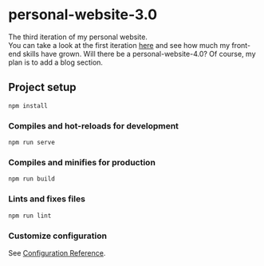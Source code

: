 # personal-website-3.0
The third iteration of my personal website.  
You can take a look at the first iteration [here](https://github.com/Simonliuwaterloo/mywebsite) and see how much my front-end skills have grown.
Will there be a personal-website-4.0? Of course, my plan is to add a blog section.
## Project setup
```
npm install
```

### Compiles and hot-reloads for development
```
npm run serve
```

### Compiles and minifies for production
```
npm run build
```

### Lints and fixes files
```
npm run lint
```

### Customize configuration
See [Configuration Reference](https://cli.vuejs.org/config/).
